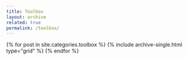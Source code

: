 ```yaml
---
title: Toolbox
layout: archive
related: true
permalink: /toolbox/
---
```


<div class="grid__wrapper">
  {% for post in site.categories.toolbox %}
    {% include archive-single.html type="grid" %}
  {% endfor %}
</div>
